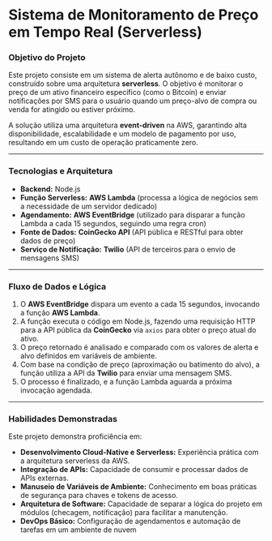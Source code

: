 # Sistema de Monitoramento de Preço em Tempo Real (Serverless)

### **Objetivo do Projeto**

Este projeto consiste em um sistema de alerta autônomo e de baixo custo, construído sobre uma arquitetura **serverless**. O objetivo é monitorar o preço de um ativo financeiro específico (como o Bitcoin) e enviar notificações por SMS para o usuário quando um preço-alvo de compra ou venda for atingido ou estiver próximo.

A solução utiliza uma arquitetura **event-driven** na AWS, garantindo alta disponibilidade, escalabilidade e um modelo de pagamento por uso, resultando em um custo de operação praticamente zero.

---

### **Tecnologias e Arquitetura**

* **Backend:** Node.js
* **Função Serverless:** **AWS Lambda** (processa a lógica de negócios sem a necessidade de um servidor dedicado)
* **Agendamento:** **AWS EventBridge** (utilizado para disparar a função Lambda a cada 15 segundos, seguindo uma regra cron)
* **Fonte de Dados:** **CoinGecko API** (API pública e RESTful para obter dados de preço)
* **Serviço de Notificação:** **Twilio** (API de terceiros para o envio de mensagens SMS)

---

### **Fluxo de Dados e Lógica**

1.  O **AWS EventBridge** dispara um evento a cada 15 segundos, invocando a função **AWS Lambda**.
2.  A função executa o código em Node.js, fazendo uma requisição HTTP para a API pública da **CoinGecko** via `axios` para obter o preço atual do ativo.
3.  O preço retornado é analisado e comparado com os valores de alerta e alvo definidos em variáveis de ambiente.
4.  Com base na condição de preço (aproximação ou batimento do alvo), a função utiliza a API da **Twilio** para enviar uma mensagem SMS.
5.  O processo é finalizado, e a função Lambda aguarda a próxima invocação agendada.

---

### **Habilidades Demonstradas**

Este projeto demonstra proficiência em:

* **Desenvolvimento Cloud-Native e Serverless:** Experiência prática com a arquitetura serverless da AWS.
* **Integração de APIs:** Capacidade de consumir e processar dados de APIs externas.
* **Manuseio de Variáveis de Ambiente:** Conhecimento em boas práticas de segurança para chaves e tokens de acesso.
* **Arquitetura de Software:** Capacidade de separar a lógica do projeto em módulos (checagem, notificação) para facilitar a manutenção.
* **DevOps Básico:** Configuração de agendamentos e automação de tarefas em um ambiente de nuvem
